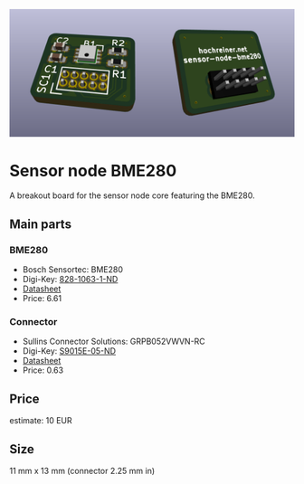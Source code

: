 ![kicad rendering of the sensor node bme280](pictures/sensor-node-bme280_rendering.png)

# Sensor node BME280

A breakout board for the sensor node core featuring the BME280.

## Main parts

### BME280
  * Bosch Sensortec: BME280
  * Digi-Key: [828-1063-1-ND](https://www.digikey.de/product-detail/en/bosch-sensortec/BME280/828-1063-1-ND/6136314)
  * [Datasheet](https://ae-bst.resource.bosch.com/media/_tech/media/datasheets/BST-BME280_DS002.pdf)
  * Price: 6.61

### Connector
  * Sullins Connector Solutions: GRPB052VWVN-RC
  * Digi-Key: [S9015E-05-ND](https://www.digikey.de/product-detail/en/sullins-connector-solutions/GRPB052VWVN-RC/S9015E-05-ND/1786455)
  * [Datasheet](https://media.digikey.com/pdf/Data%20Sheets/Sullins%20PDFs/GRPB_%20_2VWVN-RC%2010954-C.pdf)
  * Price: 0.63

## Price

estimate: 10 EUR

## Size

11 mm x 13 mm (connector 2.25 mm in)
